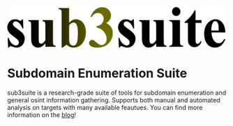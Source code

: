 <img src="gui/res/icons/sub3suite_logo.png" width=500/>

# Subdomain Enumeration Suite
sub3suite is a research-grade suite of tools for subdomain enumeration and general osint information gathering. Supports both
manual and automated analysis on targets with many available feautues. You can find more information on the [blog](https://3nock.github.io)!
